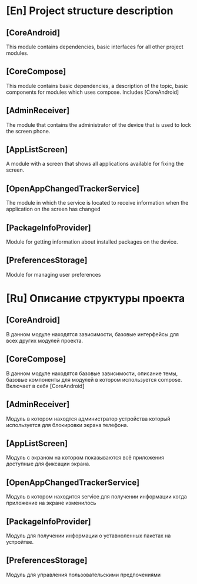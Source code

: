 
# [En] Project structure description

## [CoreAndroid]
This module contains dependencies, basic interfaces for all other project modules.

## [СoreСompose]
This module contains basic dependencies, a description of the topic, basic components for modules
which uses compose. Includes [CoreAndroid]

## [AdminReceiver]
The module that contains the administrator of the device that is used to lock the screen
phone.

## [AppListScreen]
A module with a screen that shows all applications available for fixing the screen.

## [OpenAppChangedTrackerService]
The module in which the service is located to receive information when the application on the screen has changed

## [PackageInfoProvider]
Module for getting information about installed packages on the device.

## [PreferencesStorage]
Module for managing user preferences

# [Ru] Описание структуры проекта

## [CoreAndroid]
В данном модуле находятся зависимости, базовые интерфейсы для всех других модулей проекта.

## [CoreCompose]
В данном модуле находятся базовые зависимости, описание темы, базовые компоненты для модулей
в котором используется compose. Включает в себя [CoreAndroid]

## [AdminReceiver]
Модуль в котором находтся администратор устройства который используется для блокировки экрана 
телефона.

## [AppListScreen]
Модуль с экраном на котором показываются всё приложения доступные для фиксации экрана.

## [OpenAppChangedTrackerService]
Модуль в котором находится service для получении информации когда приложение на экране изменилось

## [PackageInfoProvider]
Модуль для получении информации о уставноленных пакетах на устройтве.

## [PreferencesStorage]
Модуль для управления пользовательскими предпочениями

